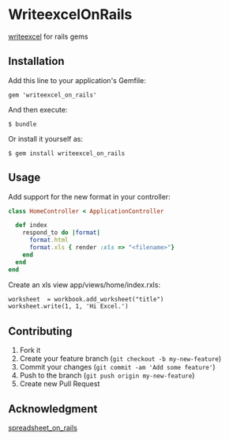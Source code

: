 # WriteexcelOnRails

[writeexcel](https://github.com/cxn03651/writeexcel) for rails gems

## Installation

Add this line to your application's Gemfile:

    gem 'writeexcel_on_rails'

And then execute:

    $ bundle

Or install it yourself as:

    $ gem install writeexcel_on_rails

## Usage

Add support for the new format in your controller:
```ruby
class HomeController < ApplicationController

  def index
    respond_to do |format|
      format.html
      format.xls { render :xls => "<filename>"}
    end
  end
end
```
Create an xls view app/views/home/index.rxls:
```html
worksheet  = workbook.add_worksheet("title")
worksheet.write(1, 1, 'Hi Excel.')
```
## Contributing

1. Fork it
2. Create your feature branch (`git checkout -b my-new-feature`)
3. Commit your changes (`git commit -am 'Add some feature'`)
4. Push to the branch (`git push origin my-new-feature`)
5. Create new Pull Request

## Acknowledgment
[spreadsheet_on_rails](https://github.com/10to1/spreadsheet_on_rails)
